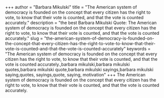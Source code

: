 +++
author = "Barbara Mikulski"
title = "The American system of democracy is founded on the concept that every citizen has the right to vote, to know that their vote is counted, and that the vote is counted accurately."
description = "the best Barbara Mikulski Quote: The American system of democracy is founded on the concept that every citizen has the right to vote, to know that their vote is counted, and that the vote is counted accurately."
slug = "the-american-system-of-democracy-is-founded-on-the-concept-that-every-citizen-has-the-right-to-vote-to-know-that-their-vote-is-counted-and-that-the-vote-is-counted-accurately"
keywords = "The American system of democracy is founded on the concept that every citizen has the right to vote, to know that their vote is counted, and that the vote is counted accurately.,barbara mikulski,barbara mikulski quotes,barbara mikulski quote,barbara mikulski sayings,barbara mikulski saying,quotes, sayings,quote, saying, motivation"
+++
The American system of democracy is founded on the concept that every citizen has the right to vote, to know that their vote is counted, and that the vote is counted accurately.
